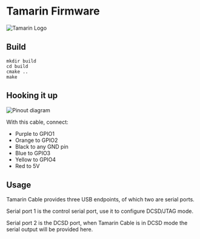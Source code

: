 # Tamarin Firmware
![Tamarin Logo](https://github.com/stacksmashing/tamarin-firmware/blob/main/media/tamarin-logo-300.png?raw=true)

## Build

```
mkdir build
cd build
cmake ..
make
```

## Hooking it up

![Pinout diagram](https://github.com/stacksmashing/tamarin-firmware/blob/main/media/pinout.png?raw=true)

With this cable, connect: 

- Purple to GPIO1
- Orange to GPIO2
- Black to any GND pin
- Blue to GPIO3
- Yellow to GPIO4
- Red to 5V

## Usage

Tamarin Cable provides three USB endpoints, of which two are serial ports.

Serial port 1 is the control serial port, use it to configure DCSD/JTAG mode.

Serial port 2 is the DCSD port, when Tamarin Cable is in DCSD mode the serial output will be provided here.
